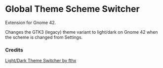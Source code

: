 # Global Theme Scheme Switcher

Extension for Gnome 42.

Changes the GTK3 (legacy) theme variant to light/dark on Gnome 42 when the scheme is changed from Settings.

### Credits
[Light/Dark Theme Switcher by fthx](https://github.com/fthx/theme-switcher)
